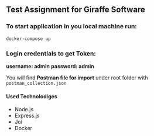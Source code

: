 ## Test Assignment for Giraffe Software

### To start application in you local machine run:

    docker-compose up

### Login credentials to get Token:

**username: admin**
**password: admin**

You will find **Postman file for import** under root folder with `postman_collection.json`

#### Used Technolodiges

- Node.js
- Express.js
- Joi
- Docker
